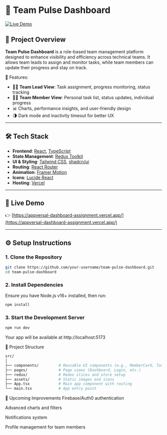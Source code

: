 # 🧠 Team Pulse Dashboard

[![Live Demo](https://img.shields.io/badge/Live-Demo-green?style=for-the-badge)](https://appversal-dashboard-assignment.vercel.app/)

## 📌 Project Overview

**Team Pulse Dashboard** is a role-based team management platform designed to enhance visibility and efficiency across technical teams. It allows team leads to assign and monitor tasks, while team members can update their progress and stay on track.

🎯 Features:
- 👨‍💼 **Team Lead View**: Task assignment, progress monitoring, status tracking
- 👩‍💻 **Team Member View**: Personal task list, status updates, individual progress
- 📊 Charts, performance insights, and user-friendly design
- 🌗 Dark mode and inactivity timeout for better UX

---

## 🛠️ Tech Stack

- **Frontend**: [React](https://reactjs.org/), [TypeScript](https://www.typescriptlang.org/)
- **State Management**: [Redux Toolkit](https://redux-toolkit.js.org/)
- **UI & Styling**: [Tailwind CSS](https://tailwindcss.com/), [shadcn/ui](https://ui.shadcn.com/)
- **Routing**: [React Router](https://reactrouter.com/)
- **Animation**: [Framer Motion](https://www.framer.com/motion/)
- **Icons**: [Lucide React](https://lucide.dev/)
- **Hosting**: [Vercel](https://vercel.com/)

---

## 🚀 Live Demo

👉 [https://appversal-dashboard-assignment.vercel.app/](https://appversal-dashboard-assignment.vercel.app/)

---

## ⚙️ Setup Instructions

### 1. Clone the Repository
```bash
git clone https://github.com/your-username/team-pulse-dashboard.git
cd team-pulse-dashboard
```
### 2. Install Dependencies

Ensure you have Node.js v16+ installed, then run:

```bash
npm install
```
### 3. Start the Development Server
```bash
npm run dev
```

Your app will be available at http://localhost:5173

📂 Project Structure
```bash
src/
│
├── components/         # Reusable UI components (e.g., MemberCard, TaskItem)
├── pages/              # Page views (Dashboard, Login, etc.)
├── redux/              # Redux slices and store setup
├── assets/             # Static images and icons
├── App.tsx             # Main app component with routing
└── main.tsx            # App entry point
```

🧪 Upcoming Improvements
 Firebase/Auth0 authentication

 Advanced charts and filters

 Notifications system

 Profile management for team members
